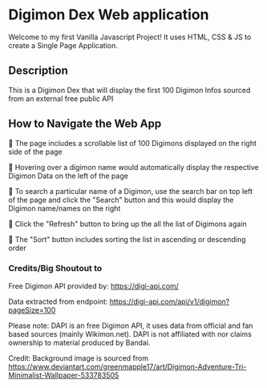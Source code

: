# Digimon Dex Web application
Welcome to my first Vanilla Javascript Project!
It uses HTML, CSS & JS to create a Single Page Application.

## Description
This is a Digimon Dex that will display the first 100 Digimon Infos sourced from an external free public API 

## How to Navigate the Web App
👾 The page includes a scrollable list of 100 Digimons displayed on the right side of the page 

👾 Hovering over a digimon name would automatically display the respective Digimon Data on the left of the page 

👾 To search a particular name of a Digimon, use the search bar on top left of the page and click the "Search" button and this would display the Digimon name/names on the right

👾 Click the "Refresh" button to bring up the all the list of Digimons again

👾 The "Sort" button includes sorting the list in ascending or descending order

### Credits/Big Shoutout to
Free Digimon API provided by: https://digi-api.com/ 

Data extracted from endpoint: https://digi-api.com/api/v1/digimon?pageSize=100 

Please note: DAPI is an free Digimon API, it uses data from official and fan based sources (mainly Wikimon.net). DAPI is not affiliated with nor claims ownership to material produced by Bandai.

Credit: Background image is sourced from https://www.deviantart.com/greenmapple17/art/Digimon-Adventure-Tri-Minimalist-Wallpaper-533783505 
